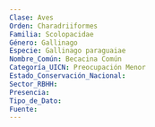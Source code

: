 ```yaml
---
Clase: Aves
Orden: Charadriiformes
Familia: Scolopacidae
Género: Gallinago
Especie: Gallinago paraguaiae
Nombre_Común: Becacina Común
Categoría_UICN: Preocupación Menor
Estado_Conservación_Nacional: 
Sector_RBHH: 
Presencia: 
Tipo_de_Dato: 
Fuente: 
---
```

